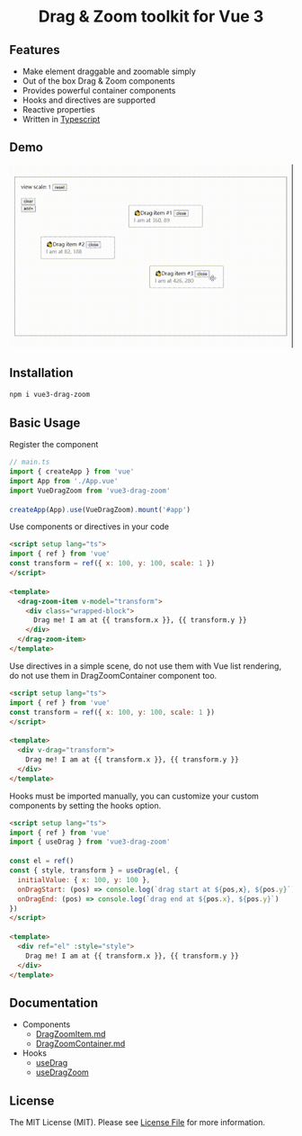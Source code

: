 <h1 align="center">Drag & Zoom toolkit for Vue 3</h1>

## Features
- Make element draggable and zoomable simply
- Out of the box Drag & Zoom components
- Provides powerful container components
- Hooks and directives are supported
- Reactive properties
- Written in [Typescript](https://www.typescriptlang.org/)

## Demo
![demo.gif](https://github.com/AkiSun/vue3-drag-zoom/blob/dev/demo/demo.gif?raw=true)

## Installation
```bash
npm i vue3-drag-zoom
```

## Basic Usage
Register the component
```ts
// main.ts
import { createApp } from 'vue'
import App from './App.vue'
import VueDragZoom from 'vue3-drag-zoom'

createApp(App).use(VueDragZoom).mount('#app')
```
Use components or directives in your code
```html
<script setup lang="ts">
import { ref } from 'vue'
const transform = ref({ x: 100, y: 100, scale: 1 })
</script>

<template>
  <drag-zoom-item v-model="transform">
    <div class="wrapped-block">
      Drag me! I am at {{ transform.x }}, {{ transform.y }}
    </div>
  </drag-zoom-item>
</template>
```
Use directives in a simple scene, do not use them with Vue list rendering, do not use them in DragZoomContainer component too.

```html
<script setup lang="ts">
import { ref } from 'vue'
const transform = ref({ x: 100, y: 100, scale: 1 })
</script>

<template>
  <div v-drag="transform">
    Drag me! I am at {{ transform.x }}, {{ transform.y }}
  </div>
</template>
```
Hooks must be imported manually, you can customize your custom components by setting the hooks option.
```html 
<script setup lang="ts">
import { ref } from 'vue'
import { useDrag } from 'vue3-drag-zoom'

const el = ref()
const { style, transform } = useDrag(el, {
  initialValue: { x: 100, y: 100 },
  onDragStart: (pos) => console.log(`drag start at ${pos,x}, ${pos.y}`),
  onDragEnd: (pos) => console.log(`drag end at ${pos.x}, ${pos.y}`)
})
</script>

<template>
  <div ref="el" :style="style">
    Drag me! I am at {{ transform.x }}, {{ transform.y }}
  </div>
</template>
```

## Documentation
- Components
  - [DragZoomItem.md](https://github.com/AkiSun/vue3-drag-zoom/blob/dev/packages/components/DragZoomItem.md)
  - [DragZoomContainer.md](https://github.com/AkiSun/vue3-drag-zoom/blob/dev/packages/components/DragZoomContainer.md)
- Hooks
  - [useDrag](https://github.com/AkiSun/vue3-drag-zoom/blob/dev/packages/hooks/useDrag.md)
  - [useDragZoom](https://github.com/AkiSun/vue3-drag-zoom/blob/dev/packages/hooks/useDragZoom.md)

## License
The MIT License (MIT). Please see [License File](https://github.com/AkiSun/vue3-drag-zoom/blob/master/LICENSE) for more information.
